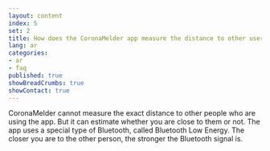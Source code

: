 ```yaml
---
layout: content
index: 5
set: 2
title: How does the CoronaMelder app measure the distance to other users of the app?
lang: ar
categories:
- ar
- faq
published: true
showBreadCrumbs: true
showContact: true
---
```


CoronaMelder cannot measure the exact distance to other people who are using the app. But it can estimate whether you are close to them or not.
The app uses a special type of Bluetooth, called Bluetooth Low Energy. The closer you are to the other person, the stronger the Bluetooth signal is.

